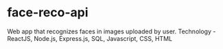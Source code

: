 # face-reco-api
Web app that recognizes faces in images uploaded by user. Technology - ReactJS, Node.js, Express.js, SQL, Javascript, CSS, HTML
